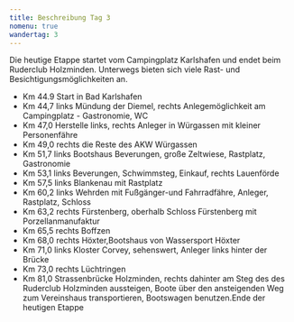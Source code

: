 ```yaml
---
title: Beschreibung Tag 3
nomenu: true
wandertag: 3
---
```


Die heutige Etappe startet vom Campingplatz Karlshafen und endet beim Ruderclub Holzminden. Unterwegs bieten sich viele Rast- und Besichtigungsmöglichkeiten an.  

-	Km 44.9 Start in Bad Karlshafen
-	Km 44,7 links Mündung der Diemel, rechts Anlegemöglichkeit am Campingplatz - Gastronomie, WC
-	Km 47,0 Herstelle links, rechts Anleger in Würgassen mit kleiner Personenfähre
-	Km 49,0 rechts die Reste des AKW Würgassen
-	Km 51,7 links Bootshaus Beverungen, große Zeltwiese, Rastplatz, Gastronomie
-	Km 53,1 links Beverungen, Schwimmsteg, Einkauf, rechts Lauenförde
-	Km 57,5 links Blankenau mit Rastplatz
-	Km 60,2 links Wehrden mit Fußgänger-und Fahrradfähre, Anleger, Rastplatz, Schloss
-	Km 63,2 rechts Fürstenberg, oberhalb Schloss Fürstenberg mit Porzellanmanufaktur
- Km 65,5 rechts Boffzen
-	Km 68,0 rechts Höxter,Bootshaus von Wassersport Höxter
-	Km 71,0 links Kloster Corvey, sehenswert, Anleger links hinter der Brücke
-	Km 73,0 rechts Lüchtringen
-	Km 81,0 Strassenbrücke Holzminden, rechts dahinter am Steg des des Ruderclub Holzminden aussteigen, Boote über den ansteigenden Weg zum Vereinshaus transportieren, Bootswagen benutzen.Ende der heutigen Etappe 

